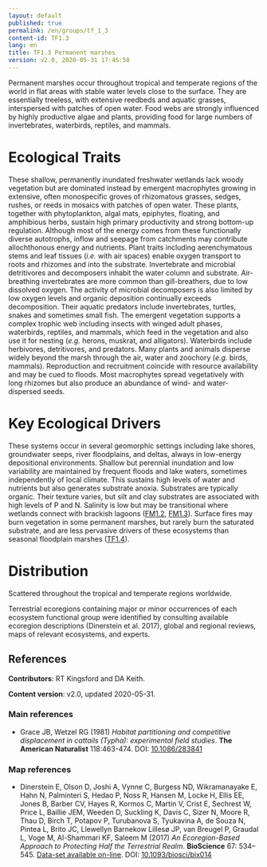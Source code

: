 ```yaml
---
layout: default
published: true
permalink: /en/groups/tf_1_3
content-id: TF1.3
lang: en
title: TF1.3 Permanent marshes
version: v2.0, 2020-05-31 17:45:58
---
```


Permanent marshes occur throughout tropical and temperate regions of the world in flat areas with stable water levels close to the surface. They are essentially treeless, with extensive reedbeds and aquatic grasses, interspersed with patches of open water. Food webs are strongly influenced by highly productive algae and plants, providing food for large numbers of invertebrates, waterbirds, reptiles, and mammals.

# Ecological Traits
 
These shallow, permanently inundated freshwater wetlands lack woody vegetation but are dominated instead by emergent macrophytes growing in extensive, often monospecific groves of rhizomatous grasses, sedges, rushes, or reeds in mosaics with patches of open water. These plants, together with phytoplankton, algal mats, epiphytes, floating, and amphibious herbs, sustain high primary productivity and strong bottom-up regulation. Although most of the energy comes from these functionally diverse autotrophs, inflow and seepage from catchments may contribute allochthonous energy and nutrients. Plant traits including aerenchymatous stems and leaf tissues (_i.e._ with air spaces) enable oxygen transport to roots and rhizomes and into the substrate. Invertebrate and microbial detritivores and decomposers inhabit the water column and substrate. Air-breathing invertebrates are more common than gill-breathers, due to low dissolved oxygen. The activity of microbial decomposers is also limited by low oxygen levels and organic deposition continually exceeds decomposition. Their aquatic predators include invertebrates, turtles, snakes and sometimes small fish. The emergent vegetation supports a complex trophic web including insects with winged adult phases, waterbirds, reptiles, and mammals, which feed in the vegetation and also use it for nesting (_e.g._ herons, muskrat, and alligators). Waterbirds include herbivores, detritivores, and predators. Many plants and animals disperse widely beyond the marsh through the air, water and zoochory (_e.g._ birds, mammals). Reproduction and recruitment coincide with resource availability and may be cued to floods. Most macrophytes spread vegetatively with long rhizomes but also produce an abundance of wind- and water-dispersed seeds.
 
# Key Ecological Drivers
 
These systems occur in several geomorphic settings including lake shores, groundwater seeps, river floodplains, and deltas, always in low-energy depositional environments. Shallow but perennial inundation and low variability are maintained by frequent floods and lake waters, sometimes independently of local climate. This sustains high levels of water and nutrients but also generates substrate anoxia. Substrates are typically organic. Their texture varies, but silt and clay substrates are associated with high levels of P and N. Salinity is low but may be transitional where wetlands connect with brackish lagoons ([FM1.2](/explore/groups/FM1.2), [FM1.3](/explore/groups/FM1.3)). Surface fires may burn vegetation in some permanent marshes, but rarely burn the saturated substrate, and are less pervasive drivers of these ecosystems than seasonal floodplain marshes ([TF1.4](/explore/groups/TF1.4)).
 
# Distribution
 
Scattered throughout the tropical and temperate regions worldwide.

Terrestrial ecoregions containing major or minor occurrences of each ecosystem functional group were identified by consulting available ecoregion descriptions (Dinerstein et al. 2017), global and regional reviews, maps of relevant ecosystems, and experts.

## References

**Contributors**: RT Kingsford and DA Keith.

**Content version**: v2.0, updated 2020-05-31.

### Main references
* Grace JB, Wetzel RG  (1981) *Habitat partitioning and competitive displacement in cattails (Typha): experimental field studies*. **The American Naturalist** 118:463-474. DOI: [10.1086/283841](http://doi.org/10.1086/283841)

### Map references
* Dinerstein E, Olson D, Joshi A, Vynne C, Burgess ND, Wikramanayake E, Hahn N, Palminteri S, Hedao P, Noss R, Hansen M, Locke H, Ellis EE, Jones B, Barber CV, Hayes R, Kormos C, Martin V, Crist E, Sechrest W, Price L, Baillie JEM, Weeden D, Suckling K, Davis C, Sizer N, Moore R, Thau D, Birch T, Potapov P, Turubanova S, Tyukavina A, de Souza N, Pintea L, Brito JC, Llewellyn Barnekow Lillesø JP, van Breugel P, Graudal L, Voge M, Al-Shammari KF, Saleem M  (2017) *An Ecoregion-Based Approach to Protecting Half the Terrestrial Realm*. **BioScience** 67: 534–545. [Data-set available on-line](https://ecoregions2017.appspot.com/). DOI: [10.1093/biosci/bix014](http://doi.org/10.1093/biosci/bix014)


